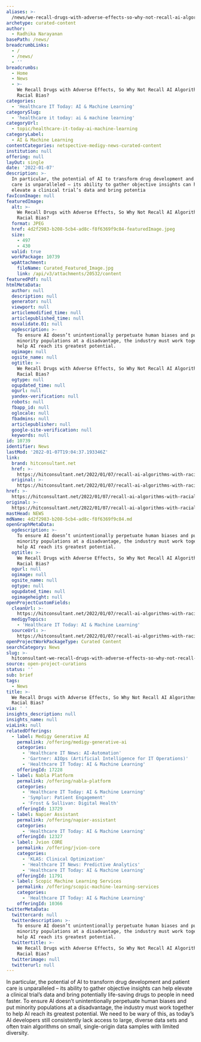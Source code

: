 ```yaml
---
aliases: >-
  /news/we-recall-drugs-with-adverse-effects-so-why-not-recall-ai-algorithms-with-racial-bias
archetype: curated-content
author:
  - Radhika Narayanan
basePath: /news/
breadcrumbLinks:
  - /
  - /news/
  - ''
breadcrumbs:
  - Home
  - News
  - >-
    We Recall Drugs with Adverse Effects, So Why Not Recall AI Algorithms with
    Racial Bias?
categories:
  - 'Healthcare IT Today: AI & Machine Learning'
categorySlug:
  - 'healthcare it today: ai & machine learning'
categoryUrl:
  - topic/healthcare-it-today-ai-machine-learning
categoryLabel:
  - AI & Machine Learning
contentCategories: netspective-medigy-news-curated-content
institution: null
offering: null
layOut: single
date: '2022-01-07'
description: >-
  In particular, the potential of AI to transform drug development and patient
  care is unparalleled – its ability to gather objective insights can help
  elevate a clinical trial’s data and bring potentia
favIconImage: null
featuredImage:
  alt: >-
    We Recall Drugs with Adverse Effects, So Why Not Recall AI Algorithms with
    Racial Bias?
  format: JPEG
  href: 4d2f2983-b208-5cb4-ad8c-f8f6369f9c84-featuredImage.jpeg
  size:
    - 497
    - 430
  valid: true
  workPackage: 10739
  wpAttachment:
    fileName: Curated_Featured_Image.jpg
    link: /api/v3/attachments/20532/content
featuredPdf: null
htmlMetaData:
  author: null
  description: null
  generator: null
  viewport: null
  articlemodified_time: null
  articlepublished_time: null
  msvalidate.01: null
  ogdescription: >-
    To ensure AI doesn’t unintentionally perpetuate human biases and put
    minority populations at a disadvantage, the industry must work together to
    help AI reach its greatest potential.
  ogimage: null
  ogsite_name: null
  ogtitle: >-
    We Recall Drugs with Adverse Effects, So Why Not Recall AI Algorithms with
    Racial Bias?
  ogtype: null
  ogupdated_time: null
  ogurl: null
  yandex-verification: null
  robots: null
  fbapp_id: null
  oglocale: null
  fbadmins: null
  articlepublisher: null
  google-site-verification: null
  keywords: null
id: 10739
identifier: News
lastMod: '2022-01-07T19:04:37.193346Z'
link:
  brand: hitconsultant.net
  href: >-
    https://hitconsultant.net/2022/01/07/recall-ai-algorithms-with-racial-bias/#.YdiNnGjP1PY
  original: >-
    https://hitconsultant.net/2022/01/07/recall-ai-algorithms-with-racial-bias/#.YdiNnGjP1PY
href: >-
  https://hitconsultant.net/2022/01/07/recall-ai-algorithms-with-racial-bias/#.YdiNnGjP1PY
original: >-
  https://hitconsultant.net/2022/01/07/recall-ai-algorithms-with-racial-bias/#.YdiNnGjP1PY
mastHead: NEWS
mdName: 4d2f2983-b208-5cb4-ad8c-f8f6369f9c84.md
openGraphMetaData:
  ogdescription: >-
    To ensure AI doesn’t unintentionally perpetuate human biases and put
    minority populations at a disadvantage, the industry must work together to
    help AI reach its greatest potential.
  ogtitle: >-
    We Recall Drugs with Adverse Effects, So Why Not Recall AI Algorithms with
    Racial Bias?
  ogurl: null
  ogimage: null
  ogsite_name: null
  ogtype: null
  ogupdated_time: null
  ogimageheight: null
openProjectCustomFields:
  cleanUrl: >-
    https://hitconsultant.net/2022/01/07/recall-ai-algorithms-with-racial-bias/#.YdiNnGjP1PY
  medigyTopics:
    - 'Healthcare IT Today: AI & Machine Learning'
  sourceUrl: >-
    https://hitconsultant.net/2022/01/07/recall-ai-algorithms-with-racial-bias/#.YdiNnGjP1PY
openProjectWorkPackageType: Curated Content
searchCategory: News
slug: >-
  hitconsultant-we-recall-drugs-with-adverse-effects-so-why-not-recall-ai-algorithms-with-racial-bias
source: open-project-curations
status: ''
sub: brief
tags:
  - News
title: >-
  We Recall Drugs with Adverse Effects, So Why Not Recall AI Algorithms with
  Racial Bias?
via: ' '
insights_description: null
insights_name: null
viaLink: null
relatedOfferings:
  - label: Medigy Generative AI
    permalink: /offering/medigy-generative-ai
    categories:
      - 'Healthcare IT News: AI-Automation'
      - 'Gartner: AIOps (Artificial Intelligence for IT Operations)'
      - 'Healthcare IT Today: AI & Machine Learning'
    offeringId: 17228
  - label: Nabla Platform
    permalink: /offering/nabla-platform
    categories:
      - 'Healthcare IT Today: AI & Machine Learning'
      - 'Symplur: Patient Engagement'
      - 'Frost & Sullivan: Digital Health'
    offeringId: 13729
  - label: Napier Assistant
    permalink: /offering/napier-assistant
    categories:
      - 'Healthcare IT Today: AI & Machine Learning'
    offeringId: 12327
  - label: Jvion CORE
    permalink: /offering/jvion-core
    categories:
      - 'KLAS: Clinical Optimization'
      - 'Healthcare IT News: Predictive Analytics'
      - 'Healthcare IT Today: AI & Machine Learning'
    offeringId: 11791
  - label: Scopic Machine Learning Services
    permalink: /offering/scopic-machine-learning-services
    categories:
      - 'Healthcare IT Today: AI & Machine Learning'
    offeringId: 10366
twitterMetaData:
  twittercard: null
  twitterdescription: >-
    To ensure AI doesn’t unintentionally perpetuate human biases and put
    minority populations at a disadvantage, the industry must work together to
    help AI reach its greatest potential.
  twittertitle: >-
    We Recall Drugs with Adverse Effects, So Why Not Recall AI Algorithms with
    Racial Bias?
  twitterimage: null
  twitterurl: null
---
```

<p>In particular, the potential of AI to transform drug development and patient care is unparalleled – its ability to gather objective insights can help elevate a clinical trial’s data and bring potentially life-saving drugs to people in need faster.
To ensure AI doesn’t unintentionally perpetuate human biases and put minority populations at a disadvantage, the industry must work together to help AI reach its greatest potential.
We need to be wary of this, as today’s AI developers still consistently lack access to large, diverse data sets and often train algorithms on small, single-origin data samples with limited diversity.</p>